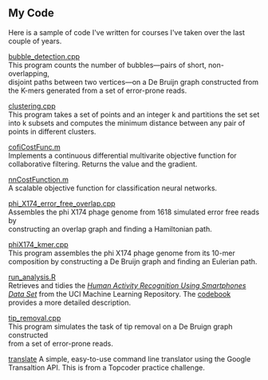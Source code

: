 ## My Code

Here is a sample of code I've written for courses I've taken over the last 
couple of years.

[bubble_detection.cpp](https://github.com/rydcormier/Code-Examples/blob/master/bubble_detection.cpp)  
This program counts the number of bubbles&#8212;pairs of short, non-overlapping,  
disjoint paths between two vertices&#8212;on a De Bruijn graph constructed from   
the K-mers generated from a set of error-prone reads.

[clustering.cpp](https://github.com/rydcormier/Code-Examples/blob/master/clustering.cpp)  
This program takes a set of points and an integer k and partitions the set
set into k subsets and computes the minimum distance between any pair of
points in different clusters.

[cofiCostFunc.m](https://github.com/rydcormier/Code-Examples/blob/master/cofiCostFunc.m)  
Implements a continuous differential multivarite objective function for 
collaborative filtering. Returns the value and the gradient. 

[nnCostFunction.m](https://github.com/rydcormier/Code-Examples/blob/master/nnCostFunction.m)  
A scalable objective function for classification neural networks. 

[phi_X174_error_free_overlap.cpp](https://github.com/rydcormier/Code-Examples/blob/master/phiX174_error_free_overlap.cpp)   
Assembles the phi X174 phage genome from 1618 simulated error free reads by   
constructing an overlap graph and finding a Hamiltonian path.

[phiX174_kmer.cpp](https://github.com/rydcormier/Code-Examples/blob/master/phiX174_kmer.cpp)    
This program assembles the phi X174 phage genome from its 10-mer composition
by constructing a De Bruijn graph and finding an Eulerian path. 

[run_analysis.R](https://github.com/rydcormier/Code-Examples/blob/master/tidy_data/run_analysis.R)  
Retrieves and tidies the [*Human Activity Recognition Using Smartphones Data Set*](http://archive.ics.uci.edu/ml/datasets/Human+Activity+Recognition+Using+Smartphones) from the 
UCI Machine Learning Repository. The 
[codebook](https://github.com/rydcormier/Code-Examples/blob/master/tidy_data/CodeBook.md) provides a more detailed description. 

[tip_removal.cpp](https://github.com/rydcormier/Code-Examples/blob/master/tip_removal.cpp)  
This program simulates the task of tip removal on a De Bruign graph constructed   
from a set of error-prone reads.

[translate](https://github.com/rydcormier/Code-Examples/tree/master/translate) 
A simple, easy-to-use command line translator using the Google Transaltion 
API. This is from a Topcoder practice challenge.
